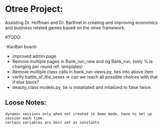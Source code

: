 # Otree Project:

Assisting Dr. Hoffman and Dr. Barthrel in creating and improving economics and business related games based on the otree framework. 

#TODO: 

 -KanBan board-
* improved admin page
* Remove multiple pages in Bank_run_new and og Bank_run, (only % is changing per round ref: templates)
* Remove multiple class calls in bank_run views.py, ties into above item
* verify battle_of_the_sexes => can we reach all possible choices with that if else block?
* beauty_class models.py, tie is instatiated and intialized to false twice. 

## Loose Notes: 
    dynamic sessions only when not created in demo mode, have to set up session each time. 
    certain variables are best set as constants


